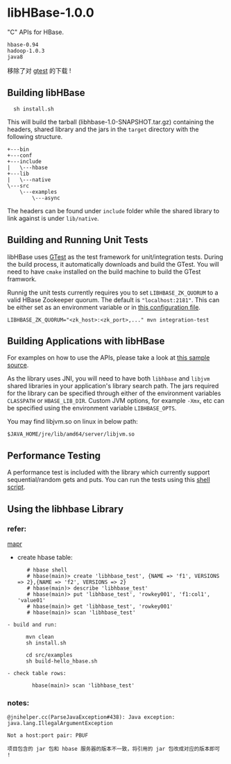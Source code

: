 # libHBase-1.0.0

"C" APIs for HBase.

    hbase-0.94
    hadoop-1.0.3
    java8

移除了对 [gtest](http://googletest.googlecode.com/files/gtest-1.7.0.zip) 的下载 !

## Building libHBase

```
  sh install.sh
```

This will build the tarball (libhbase-1.0-SNAPSHOT.tar.gz) containing the headers, shared library and the jars in the `target` directory with the following structure.

```
+---bin
+---conf
+---include
|   \---hbase
+---lib
|   \---native
\---src
    \---examples
        \---async
```

The headers can be found under `include` folder while the shared library to link against is under `lib/native`.

## Building and Running Unit Tests
libHBase uses [GTest](https://code.google.com/p/googletest/) as the test framework for unit/integration tests. During the build process, it automatically downloads and build the GTest. You will need to have `cmake` installed on the build machine to build the GTest framwork.

Runnig the unit tests currently requires you to set `LIBHBASE_ZK_QUORUM` to a valid HBase Zookeeper quorum. The default is `"localhost:2181"`. This can be either set as an environment variable or in [this configuration file](src/test/resources/config.properties).
```
LIBHBASE_ZK_QUORUM="<zk_host>:<zk_port>,..." mvn integration-test
```

## Building Applications with libHBase
For examples on how to use the APIs, please take a look at [this sample source](src/examples/async/example_async.c).

As the library uses JNI, you will need to have both `libhbase` and `libjvm` shared libraries in your application's library search path. The jars required for the library can be specified through either of the environment variables `CLASSPATH` or `HBASE_LIB_DIR`. Custom JVM options, for example `-Xmx`, etc can be specified using the environment variable `LIBHBASE_OPTS`.

You may find libjvm.so on linux in below path:

    $JAVA_HOME/jre/lib/amd64/server/libjvm.so

## Performance Testing
A performance test is included with the library which currently support sequential/random gets and puts. You can run the tests using this [shell script](bin/perftest.sh).


## Using the libhbase Library

### refer:

[mapr](https://mapr.com/docs/51/HBase/Using-the-libhbase-Librar_28216980.html)

   - create hbase table:

        	# hbase shell
        	# hbase(main)> create 'libhbase_test', {NAME => 'f1', VERSIONS => 2},{NAME => 'f2', VERSIONS => 2}
        	# hbase(main)> describe 'libhbase_test'
        	# hbase(main)> put 'libhbase_test', 'rowkey001', 'f1:col1', 'value01'
        	# hbase(main)> get 'libhbase_test', 'rowkey001'
        	# hbase(main)> scan 'libhbase_test'

    - build and run:

          mvn clean
          sh install.sh

          cd src/examples
          sh build-hello_hbase.sh

    - check table rows:
    
        	hbase(main)> scan 'libhbase_test'


### notes:

    @jnihelper.cc(ParseJavaException#438): Java exception: java.lang.IllegalArgumentException

    Not a host:port pair: PBUF

    项目包含的 jar 包和 hbase 服务器的版本不一致，将引用的 jar 包改成对应的版本即可 !
